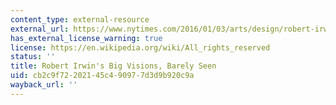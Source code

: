 ```yaml
---
content_type: external-resource
external_url: https://www.nytimes.com/2016/01/03/arts/design/robert-irwins-big-visions-barely-seen.html?_r=1
has_external_license_warning: true
license: https://en.wikipedia.org/wiki/All_rights_reserved
status: ''
title: Robert Irwin's Big Visions, Barely Seen
uid: cb2c9f72-2021-45c4-9097-7d3d9b920c9a
wayback_url: ''
---
```

